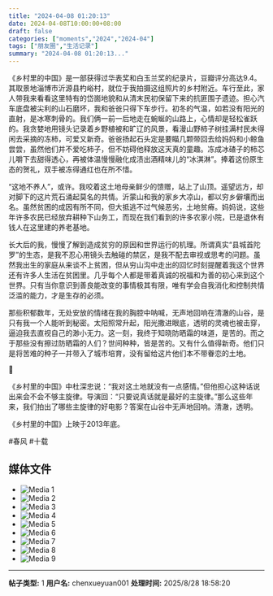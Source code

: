 ```yaml
---
title: "2024-04-08 01:20:13"
date: 2024-04-08T10:00:00+08:00
draft: false
categories: ["moments","2024","2024-04"]
tags: ["朋友圈","生活记录"]
summary: "2024-04-08 01:20:13..."
---
```


《乡村里的中国》是一部获得过华表奖和白玉兰奖的纪录片，豆瓣评分高达9.4。其取景地淄博市沂源县杓峪村，就位于我拍摄这组照片的乡村附近。车行至此，家人带我来看看这里特有的岱崮地貌和从清末民初保留下来的抗匪围子遗迹。担心汽车底盘被尖利的山石磨坏，我和爸爸只得下车步行。
​
初冬的气温，如若没有阳光的直射，是冰寒刺骨的。我们俩一前一后地走在蜿蜒的山路上，心情却是轻松雀跃的。我贪婪地用镜头记录着乡野植被和旷辽的风景，看漫山野柿子树挂满村民未得闲去采摘的冻柿，可爱又新奇。爸爸扬起石头定是要瞄几颗带回去给妈妈和小鲸鱼尝尝，虽然他们并不爱吃柿子，但不妨碍他释放这天真的童趣。冻成冰碴子的柿芯儿嚼下去甜得透心，再被体温慢慢融化成渍出酒精味儿的“冰淇淋”。捧着这份原生态的贺礼，双手被冻得通红也在所不惜。

“这地不养人”，或许。我咬着这土地母亲鲜少的馈赠，站上了山顶。遥望远方，却对脚下的这片荒石涌起莫名的共情。沂蒙山和我的家乡大凉山，都以穷乡僻壤而出名。虽然贫困的成因有所不同，但大抵逃不过气候恶劣，土地贫瘠。妈妈说，这些年许多农民已经放弃耕种下山务工，而现在我们看到的许多农家小院，已是退休有钱人在这里建的养老基地。

长大后的我，慢慢了解到造成贫穷的原因和世界运行的机理。所谓真实“县城首陀罗”的生态，是我不忍心用镜头去触碰的禁区，是我不配去审视或思考的问题。虽然我出生的家庭从来谈不上贫困，但从穷山沟中走出的回忆时刻提醒着我这个世界还有许多人生活在贫困里。几乎每个人都是带着真诚的祝福和为善的初心来到这个世界。只有当你意识到善良能改变的事情极其有限，唯有学会自我消化和控制共情泛滥的能力，才是生存的必须。

那些积郁数年，无处安放的情绪在我的胸腔中呐喊，无声地回响在清澈的山谷，是只有我一个人能听到秘密。太阳照常升起，阳光撒进眼底，透明的灵魂也被击穿，逼迫我去直视自己的渺小无力。这一刻，我终于知晓防晒霜的味道，是苦的。而之于那些没有擦过防晒霜的人们？世间种种，皆是苦的。又有什么值得新奇。他们只是将苦难的种子一并带入了城市培育，没有留给这片他们本不带眷恋的土地。

🍂

​《乡村里的中国》中杜深忠说：“我对这土地就没有一点感情。”但他担心这种话说出来会不会不够主旋律。导演回：“只要说真话就是最好的主旋律。”那么这些年来，我们拍出了哪些主旋律的好电影？答案在山谷中无声地回响。清澈，透明。

​《乡村里的中国》上映于2013年底。

​#春风 #十载

## 媒体文件

- ![Media 1](/Moments/photos/2024-04-08/202404080120130.jpg)
- ![Media 2](/Moments/photos/2024-04-08/202404080120131.jpg)
- ![Media 3](/Moments/photos/2024-04-08/202404080120132.jpg)
- ![Media 4](/Moments/photos/2024-04-08/202404080120133.jpg)
- ![Media 5](/Moments/photos/2024-04-08/202404080120134.jpg)
- ![Media 6](/Moments/photos/2024-04-08/202404080120135.jpg)
- ![Media 7](/Moments/photos/2024-04-08/202404080120136.jpg)
- ![Media 8](/Moments/photos/2024-04-08/202404080120137.jpg)
- ![Media 9](/Moments/photos/2024-04-08/202404080120138.jpg)

---

**帖子类型:** 1
**用户名:** chenxueyuan001
**处理时间:** 2025/8/28 18:58:20
